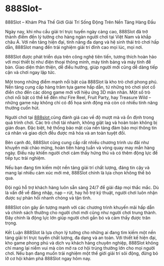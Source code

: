 # 888Slot-
888Slot – Khám Phá Thế Giới Giải Trí Sống Động Trên Nền Tảng Hàng Đầu

Ngày nay, khi nhu cầu giải trí trực tuyến ngày càng cao, 888Slot đã trở thành điểm đến lý tưởng cho hàng ngàn người chơi tại Việt Nam và khắp châu Á. Với nền tảng hiện đại, tính năng đa dạng và hệ sinh thái trò chơi hấp dẫn, 888Slot mang đến trải nghiệm giải trí đỉnh cao mọi lúc, mọi nơi.

888Slot được phát triển dựa trên công nghệ tiên tiến, tương thích hoàn hảo với mọi thiết bị như điện thoại thông minh, máy tính bảng và máy tính để bàn. Giao diện thân thiện, dễ điều hướng, giúp người mới cũng dễ dàng tiếp cận và chơi ngay lập tức.

Một trong những điểm mạnh nổi bật của 888Slot là kho trò chơi phong phú. Nền tảng cung cấp hàng trăm tựa game hấp dẫn, từ những trò chơi slot cổ điển cho đến các dòng game mới với hiệu ứng 3D mãn nhãn. Một số trò chơi nổi bật có thể kể đến như Fire Reel, Fruit Party, hay Treasure Wild – những game này không chỉ có đồ họa sinh động mà còn có nhiều tính năng thưởng cuốn hút.

Người chơi tại <a href=https://888slot.bond> 888slot </a>  cũng đánh giá cao về độ mượt mà và ổn định trong quá trình chơi. Các trò chơi tải nhanh, không giật lag và hoàn toàn không bị gián đoạn. Đặc biệt, hệ thống bảo mật của nền tảng đảm bảo mọi thông tin cá nhân và giao dịch đều được mã hóa và an toàn tuyệt đối.

Bên cạnh đó, 888Slot cũng cung cấp rất nhiều chương trình ưu đãi như khuyến mãi chào mừng, hoàn tiền hàng tuần và vòng quay may mắn hàng ngày. Điều này khiến người chơi cảm thấy hứng thú và có thêm động lực để tiếp tục trải nghiệm.

Nếu bạn đang tìm kiếm một nền tảng giải trí chất lượng, đáng tin cậy và mang lại nhiều cảm xúc mới mẻ, 888Slot chính là lựa chọn không thể bỏ qua.

Đội ngũ hỗ trợ khách hàng luôn sẵn sàng 24/7 để giải đáp mọi thắc mắc. Dù là vấn đề về đăng nhập, nạp – rút, hay hỗ trợ kỹ thuật, người chơi luôn nhận được sự phản hồi nhanh chóng và tận tình.

888Slot còn gây ấn tượng mạnh với các chương trình khuyến mãi hấp dẫn và chính sách thưởng cho người chơi mới cũng như người chơi trung thành. Đây chính là động lực lớn giúp người chơi gắn bó và cảm thấy được trân trọng.

Kết Luận
888Slot là lựa chọn lý tưởng cho những ai đang tìm kiếm một nền tảng giải trí trực tuyến chất lượng, đa dạng và an toàn. Với thiết kế hiện đại, kho game phong phú và dịch vụ khách hàng chuyên nghiệp, 888Slot không chỉ mang lại niềm vui mà còn mở ra cơ hội trúng thưởng lớn cho mọi người chơi. Nếu bạn đang muốn trải nghiệm một thế giới giải trí sôi động, đừng bỏ lỡ cơ hội khám phá 888Slot ngay hôm nay.
